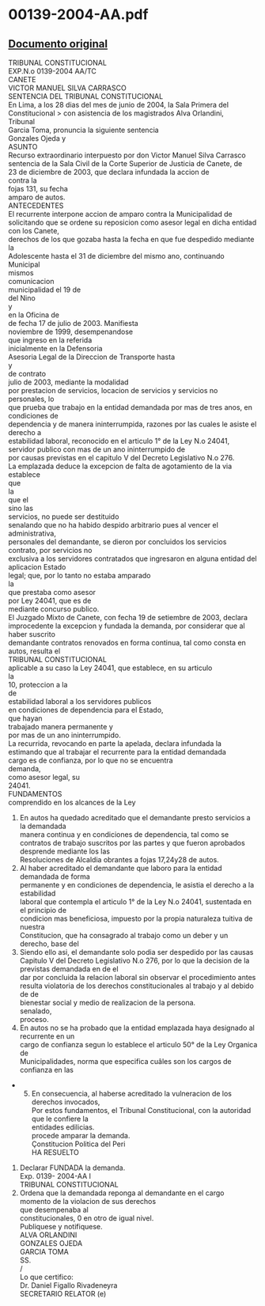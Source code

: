 
00139-2004-AA.pdf
=================
  
[Documento original](https://tc.gob.pe/jurisprudencia/2005/00139-2004-AA.pdf)  
---  
TRIBUNAL CONSTITUCIONAL  
EXP.N.o 0139-2004 AA/TC  
CANETE  
VICTOR MANUEL SILVA CARRASCO  
SENTENCIA DEL TRIBUNAL CONSTITUCIONAL  
En Lima, a los 28 dias del mes de junio de 2004, la Sala Primera del  
Constitucional > con asistencia de los magistrados Alva Orlandini,  
Tribunal  
Garcia Toma, pronuncia la siguiente sentencia  
Gonzales Ojeda y  
ASUNTO  
Recurso extraordinario interpuesto por don Victor Manuel Silva Carrasco  
sentencia de la Sala Civil de la Corte Superior de Justicia de Canete, de  
23 de diciembre de 2003, que declara infundada la accion de  
contra la  
fojas 131, su fecha  
amparo de autos.  
ANTECEDENTES  
El recurrente interpone accion de amparo contra la Municipalidad de  
solicitando que se ordene su reposicion como asesor legal en dicha entidad con los Canete,  
derechos de los que gozaba hasta la fecha en que fue despedido mediante la  
Adolescente hasta el 31 de diciembre del mismo ano, continuando Municipal  
mismos  
comunicacion  
municipalidad el 19 de  
del Nino  
y  
en la Oficina de  
de fecha 17 de julio de 2003. Manifiesta  
noviembre de 1999, desempenandose  
que ingreso en la referida  
inicialmente en la Defensoria  
Asesoria Legal de la Direccion de Transporte hasta  
y  
de contrato  
julio de 2003, mediante la modalidad  
por prestacion de servicios, locacion de servicios y servicios no personales, lo  
que prueba que trabajo en la entidad demandada por mas de tres anos, en condiciones de  
dependencia y de manera ininterrumpida, razones por las cuales le asiste el derecho a  
estabilidad laboral, reconocido en el articulo 1° de la Ley N.o 24041,  
servidor publico con mas de un ano ininterrumpido de  
por causas previstas en el capitulo V del Decreto Legislativo N.o 276.  
La emplazada deduce la excepcion de falta de agotamiento de la via  
establece  
que  
la  
que el  
sino las  
servicios, no puede ser destituido  
senalando que no ha habido despido arbitrario pues al vencer el  
administrativa,  
personales del demandante, se dieron por concluidos los servicios contrato, por servicios no  
exclusiva a los servidores contratados que ingresaron en alguna entidad del aplicacion Estado  
legal; que, por lo tanto no estaba amparado  
la  
que prestaba como asesor  
por Ley 24041, que es de  
mediante concurso publico.  
El Juzgado Mixto de Canete, con fecha 19 de setiembre de 2003, declara  
improcedente la excepcion y fundada la demanda, por considerar que al haber suscrito  
demandante contratos renovados en forma continua, tal como consta en autos, resulta el  
TRIBUNAL CONSTITUCIONAL  
aplicable a su caso la Ley 24041, que establece, en su articulo  
la  
10, proteccion a la  
de  
estabilidad laboral a los servidores publicos  
en condiciones de dependencia para el Estado,  
que hayan  
trabajado manera permanente y  
por mas de un ano ininterrumpido.  
La recurrida, revocando en parte la apelada, declara infundada la  
estimando que al trabajar el recurrente para la entidad demandada  
cargo es de confianza, por lo que no se encuentra  
demanda,  
como asesor legal, su  
24041.  
FUNDAMENTOS  
comprendido en los alcances de la Ley  
1. En autos ha quedado acreditado que el demandante presto servicios a la demandada  
manera continua y en condiciones de dependencia, tal como se  
contratos de trabajo suscritos por las partes y que fueron aprobados desprende mediante los las  
Resoluciones de Alcaldia obrantes a fojas 17,24y28 de autos.  
2. Al haber acreditado el demandante que laboro para la entidad demandada de forma  
permanente y en condiciones de dependencia, le asistia el derecho a la estabilidad  
laboral que contempla el articulo 1° de la Ley N.o 24041, sustentada en el principio de  
condicion mas beneficiosa, impuesto por la propia naturaleza tuitiva de nuestra  
Constitucion, que ha consagrado al trabajo como un deber y un derecho, base del  
3. Siendo ello asi, el demandante solo podia ser despedido por las causas  
Capitulo V del Decreto Legislativo N.o 276, por lo que la decision de la previstas demandada en de el  
dar por concluida la relacion laboral sin observar el procedimiento antes  
resulta violatoria de los derechos constitucionales al trabajo y al debido  
de de  
bienestar social y medio de realizacion de la persona.  
senalado,  
proceso.  
4. En autos no se ha probado que la entidad emplazada haya designado al recurrente en un  
cargo de confianza segun lo establece el articulo 50° de la Ley Organica de  
Municipalidades, norma que especifica cuâles son los cargos de confianza en las  
- 5. En consecuencia, al haberse acreditado la vulneracion de los derechos invocados,  
Por estos fundamentos, el Tribunal Constitucional, con la autoridad que le confiere la  
entidades edilicias.  
procede amparar la demanda.  
Çonstitucion Politica del Peri  
HA RESUELTO  
1. Declarar FUNDADA la demanda.  
Exp. 0139- 2004-AA I  
TRIBUNAL CONSTITUCIONAL  
2. Ordena que la demandada reponga al demandante en el cargo  
momento de la violacion de sus derechos  
que desempenaba al  
constitucionales, 0 en otro de igual nivel.  
Publiquese y notifiquese.  
ALVA ORLANDINI  
GONZALES OJEDA  
GARCIA TOMA  
SS.  
/  
Lo que certifico:  
Dr. Daniel Figallo Rivadeneyra  
SECRETARIO RELATOR (e)